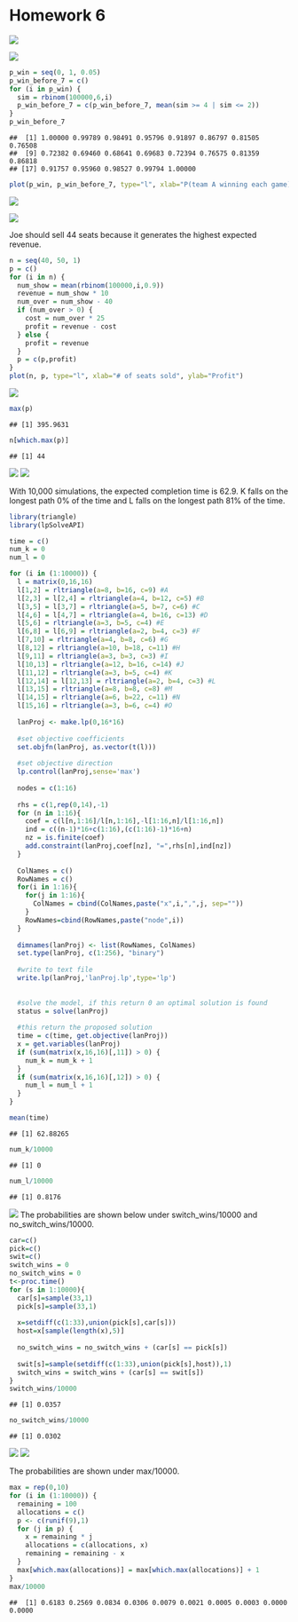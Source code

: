 # Homework 6
![](hw6_header.PNG)
  
![](hw6_q1.PNG)


```r
p_win = seq(0, 1, 0.05)
p_win_before_7 = c()
for (i in p_win) {
  sim = rbinom(100000,6,i)
  p_win_before_7 = c(p_win_before_7, mean(sim >= 4 | sim <= 2))
}
p_win_before_7
```

```
##  [1] 1.00000 0.99789 0.98491 0.95796 0.91897 0.86797 0.81505 0.76508
##  [9] 0.72382 0.69460 0.68641 0.69683 0.72394 0.76575 0.81359 0.86818
## [17] 0.91757 0.95960 0.98527 0.99794 1.00000
```

```r
plot(p_win, p_win_before_7, type="l", xlab="P(team A winning each game)", ylab="P(series decided before 7th game")
```

![](hw6_files/figure-html/unnamed-chunk-1-1.png)
  
![](hw6_q2.PNG)
  
Joe should sell 44 seats because it generates the highest expected revenue.

```r
n = seq(40, 50, 1)
p = c()
for (i in n) {
  num_show = mean(rbinom(100000,i,0.9))
  revenue = num_show * 10
  num_over = num_show - 40
  if (num_over > 0) {
    cost = num_over * 25
    profit = revenue - cost
  } else {
    profit = revenue
  }
  p = c(p,profit)
}
plot(n, p, type="l", xlab="# of seats sold", ylab="Profit")
```

![](hw6_files/figure-html/unnamed-chunk-2-1.png)

```r
max(p)
```

```
## [1] 395.9631
```

```r
n[which.max(p)]
```

```
## [1] 44
```
  
![](hw6_q3.1.PNG)
![](hw6_q3.2.PNG)
  
With 10,000 simulations, the expected completion time is 62.9. K falls on the longest path 0% of the time and L falls on the longest path 81% of the time.

```r
library(triangle)
library(lpSolveAPI)

time = c()
num_k = 0
num_l = 0

for (i in (1:10000)) {
  l = matrix(0,16,16)
  l[1,2] = rltriangle(a=8, b=16, c=9) #A
  l[2,3] = l[2,4] = rltriangle(a=4, b=12, c=5) #B
  l[3,5] = l[3,7] = rltriangle(a=5, b=7, c=6) #C
  l[4,6] = l[4,7] = rltriangle(a=4, b=16, c=13) #D
  l[5,6] = rltriangle(a=3, b=5, c=4) #E
  l[6,8] = l[6,9] = rltriangle(a=2, b=4, c=3) #F
  l[7,10] = rltriangle(a=4, b=8, c=6) #G
  l[8,12] = rltriangle(a=10, b=18, c=11) #H
  l[9,11] = rltriangle(a=3, b=3, c=3) #I
  l[10,13] = rltriangle(a=12, b=16, c=14) #J
  l[11,12] = rltriangle(a=3, b=5, c=4) #K
  l[12,14] = l[12,13] = rltriangle(a=2, b=4, c=3) #L
  l[13,15] = rltriangle(a=8, b=8, c=8) #M
  l[14,15] = rltriangle(a=6, b=22, c=11) #N
  l[15,16] = rltriangle(a=3, b=6, c=4) #O
  
  lanProj <- make.lp(0,16*16)
  
  #set objective coefficients
  set.objfn(lanProj, as.vector(t(l)))
  
  #set objective direction
  lp.control(lanProj,sense='max')
  
  nodes = c(1:16)
  
  rhs = c(1,rep(0,14),-1)
  for (n in 1:16){
    coef = c(l[n,1:16]/l[n,1:16],-l[1:16,n]/l[1:16,n])
    ind = c((n-1)*16+c(1:16),(c(1:16)-1)*16+n)
    nz = is.finite(coef)
    add.constraint(lanProj,coef[nz], "=",rhs[n],ind[nz])               
  }
  
  ColNames = c()
  RowNames = c()
  for(i in 1:16){
    for(j in 1:16){
      ColNames = cbind(ColNames,paste("x",i,",",j, sep=""))
    }
    RowNames=cbind(RowNames,paste("node",i))
  }
  
  dimnames(lanProj) <- list(RowNames, ColNames)
  set.type(lanProj, c(1:256), "binary")
  
  #write to text file
  write.lp(lanProj,'lanProj.lp',type='lp')
  
  
  #solve the model, if this return 0 an optimal solution is found
  status = solve(lanProj)
  
  #this return the proposed solution
  time = c(time, get.objective(lanProj))
  x = get.variables(lanProj)
  if (sum(matrix(x,16,16)[,11]) > 0) {
    num_k = num_k + 1
  }
  if (sum(matrix(x,16,16)[,12]) > 0) {
    num_l = num_l + 1
  }
}

mean(time)
```

```
## [1] 62.88265
```

```r
num_k/10000
```

```
## [1] 0
```

```r
num_l/10000
```

```
## [1] 0.8176
```
  
![](hw6_q4.PNG)
The probabilities are shown below under switch_wins/10000 and no_switch_wins/10000.

```r
car=c()
pick=c()
swit=c()
switch_wins = 0
no_switch_wins = 0
t<-proc.time()
for (s in 1:10000){
  car[s]=sample(33,1)
  pick[s]=sample(33,1)
  
  x=setdiff(c(1:33),union(pick[s],car[s]))
  host=x[sample(length(x),5)]
  
  no_switch_wins = no_switch_wins + (car[s] == pick[s])
  
  swit[s]=sample(setdiff(c(1:33),union(pick[s],host)),1)
  switch_wins = switch_wins + (car[s] == swit[s])
}
switch_wins/10000
```

```
## [1] 0.0357
```

```r
no_switch_wins/10000
```

```
## [1] 0.0302
```
  
![](hw6_q5.1.PNG)
![](hw6_q5.2.PNG)
  
The probabilities are shown under max/10000.

```r
max = rep(0,10)
for (i in (1:10000)) {
  remaining = 100
  allocations = c()
  p <- c(runif(9),1)
  for (j in p) {
    x = remaining * j
    allocations = c(allocations, x)
    remaining = remaining - x
  }
  max[which.max(allocations)] = max[which.max(allocations)] + 1
}
max/10000
```

```
##  [1] 0.6183 0.2569 0.0834 0.0306 0.0079 0.0021 0.0005 0.0003 0.0000 0.0000
```
